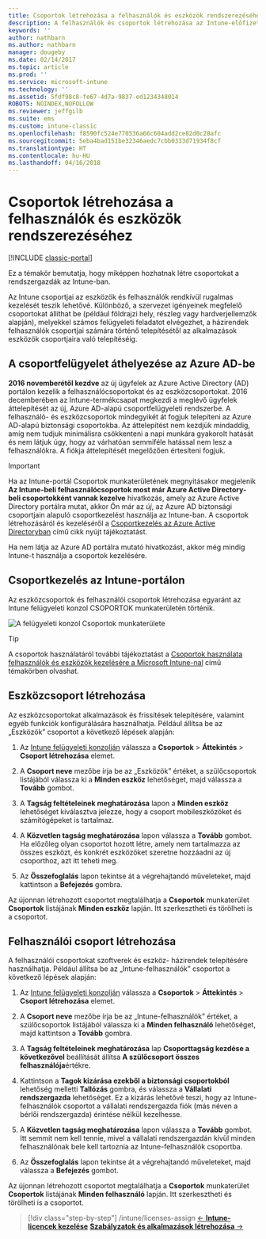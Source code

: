 ```yaml
---
title: Csoportok létrehozása a felhasználók és eszközök rendszerezéséhez
description: A felhasználók és csoportok létrehozása az Intune-előfizetéséhez
keywords: ''
author: nathbarn
ms.author: nathbarn
manager: dougeby
ms.date: 02/14/2017
ms.topic: article
ms.prod: ''
ms.service: microsoft-intune
ms.technology: ''
ms.assetid: 5fdf98c8-fe67-4d7a-9837-ed1234348014
ROBOTS: NOINDEX,NOFOLLOW
ms.reviewer: jeffgilb
ms.suite: ems
ms.custom: intune-classic
ms.openlocfilehash: f8590fc524e770536a66c604add2ce82d0c28afc
ms.sourcegitcommit: 5eba4bad151be32346aedc7cbb0333d71934f8cf
ms.translationtype: HT
ms.contentlocale: hu-HU
ms.lasthandoff: 04/16/2018
---
```

# <a name="create-groups-to-organize-users-and-devices"></a>Csoportok létrehozása a felhasználók és eszközök rendszerezéséhez

[!INCLUDE [classic-portal](../includes/classic-portal.md)]

Ez a témakör bemutatja, hogy miképpen hozhatnak létre csoportokat a rendszergazdák az Intune-ban.

Az Intune csoportjai az eszközök és felhasználók rendkívül rugalmas kezelését teszik lehetővé. Különböző, a szervezet igényeinek megfelelő csoportokat állíthat be (például földrajzi hely, részleg vagy hardverjellemzők alapján), melyekkel számos felügyeleti feladatot elvégezhet, a házirendek felhasználók csoportjai számára történő telepítésétől az alkalmazások eszközök csoportjaira való telepítéséig.

## <a name="group-management-moving-to-azure-ad"></a>A csoportfelügyelet áthelyezése az Azure AD-be

**2016 novemberétől kezdve** az új ügyfelek az Azure Active Directory (AD) portálon kezelik a felhasználócsoportokat és az eszközcsoportokat. 2016 decemberében az Intune-termékcsapat megkezdi a meglévő ügyfelek áttelepítését az új, Azure AD-alapú csoportfelügyeleti rendszerbe. A felhasználó- és eszközcsoportok mindegyikét át fogjuk telepíteni az Azure AD-alapú biztonsági csoportokba. Az áttelepítést nem kezdjük mindaddig, amíg nem tudjuk minimálisra csökkenteni a napi munkára gyakorolt hatását és nem látjuk úgy, hogy az várhatóan semmiféle hatással nem lesz a felhasználókra. A fiókja áttelepítését megelőzően értesíteni fogjuk.


>[!IMPORTANT]
>
>Ha az Intune-portál Csoportok munkaterületének megnyitásakor megjelenik **Az Intune-beli felhasználócsoportok most már Azure Active Directory-beli csoportokként vannak kezelve** hivatkozás, amely az Azure Active Directory portálra mutat, akkor Ön már az *új*, az Azure AD biztonsági csoportjain alapuló csoportkezelést használja az Intune-ban. A csoportok létrehozásáról és kezeléséről a [Csoportkezelés az Azure Active Directoryban](https://docs.microsoft.com/azure/active-directory/active-directory-groups-create-azure-portal) című cikk nyújt tájékoztatást.
>
>Ha nem látja az Azure AD portálra mutató hivatkozást, akkor még mindig Intune-t használja a csoportok kezelésére.

## <a name="group-management-in-the-intune-portal"></a>Csoportkezelés az Intune-portálon

Az eszközcsoportok és felhasználói csoportok létrehozása egyaránt az Intune felügyeleti konzol CSOPORTOK munkaterületén történik.

![A felügyeleti konzol Csoportok munkaterülete](./media/groups.png)


> [!TIP]
> A csoportok használatáról további tájékoztatást a [Csoportok használata felhasználók és eszközök kezelésére a Microsoft Intune-nal](/intune-classic/deploy-use/use-groups-to-manage-users-and-devices-with-microsoft-intune) című témakörben olvashat.


## <a name="create-a-device-group"></a>Eszközcsoport létrehozása
Az eszközcsoportokat alkalmazások és frissítések telepítésére, valamint egyéb funkciók konfigurálására használhatja. Például állítsa be az „Eszközök” csoportot a következő lépések alapján:

1.  Az [Intune felügyeleti konzolján](https://manage.microsoft.com/) válassza a **Csoportok** > **Áttekintés** > **Csoport létrehozása** elemet.

2.  A **Csoport neve** mezőbe írja be az „Eszközök” értéket, a szülőcsoportok listájából válassza ki a **Minden eszköz** lehetőséget, majd válassza a **Tovább** gombot.

3.  A **Tagság feltételeinek meghatározása** lapon a **Minden eszköz** lehetőséget kiválasztva jelezze, hogy a csoport mobileszközöket és számítógépeket is tartalmaz.

4.  A **Közvetlen tagság meghatározása** lapon válassza a **Tovább** gombot. Ha előzőleg olyan csoportot hozott létre, amely nem tartalmazza az összes eszközt, és konkrét eszközöket szeretne hozzáadni az új csoporthoz, azt itt teheti meg.

5.  Az **Összefoglalás** lapon tekintse át a végrehajtandó műveleteket, majd kattintson a **Befejezés** gombra.

Az újonnan létrehozott csoportot megtalálhatja a **Csoportok** munkaterület **Csoportok** listájának **Minden eszköz** lapján. Itt szerkesztheti és törölheti is a csoportot.

## <a name="create-a-user-group"></a>Felhasználói csoport létrehozása
A felhasználói csoportokat szoftverek és eszköz- házirendek telepítésére használhatja. Például állítsa be az „Intune-felhasználók” csoportot a következő lépések alapján:

1.  Az [Intune felügyeleti konzolján](https://manage.microsoft.com/) válassza a **Csoportok** > **Áttekintés** > **Csoport létrehozása** elemet.

2.  A **Csoport neve** mezőbe írja be az „Intune-felhasználók” értéket, a szülőcsoportok listájából válassza ki a **Minden felhasználó** lehetőséget, majd kattintson a **Tovább** gombra.

3.  A **Tagság feltételeinek meghatározása** lap **Csoporttagság kezdése a következővel** beállítását állítsa **A szülőcsoport összes felhasználója**értékre.

4.  Kattintson a **Tagok kizárása ezekből a biztonsági csoportokból** lehetőség melletti **Tallózás** gombra, és válassza a **Vállalati rendszergazda** lehetőséget. Ez a kizárás lehetővé teszi, hogy az Intune-felhasználók csoportot a vállalati rendszergazda fiók (más néven a bérlői rendszergazda) érintése nélkül kezelhesse.

5.  A **Közvetlen tagság meghatározása** lapon válassza a **Tovább** gombot. Itt semmit nem kell tennie, mivel a vállalati rendszergazdán kívül minden felhasználónak bele kell tartoznia az Intune-felhasználók csoportba.

6.  Az **Összefoglalás** lapon tekintse át a végrehajtandó műveleteket, majd válassza a **Befejezés** gombot.

Az újonnan létrehozott csoportot megtalálhatja a **Csoportok** munkaterület **Csoportok** listájának **Minden felhasználó** lapján. Itt szerkesztheti és törölheti is a csoportot.

> [!div class="step-by-step"]
> /intune/licenses-assign [&larr; **Intune-licencek kezelése**](/intune/licenses-assign)       [**Szabályzatok és alkalmazások létrehozása** &rarr;](./start-with-a-paid-subscription-to-microsoft-intune-step-6.md)  

